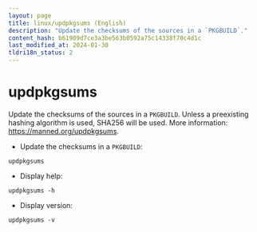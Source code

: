 ```yaml
---
layout: page
title: linux/updpkgsums (English)
description: "Update the checksums of the sources in a `PKGBUILD`."
content_hash: b61909d7ce3a3be563b0592a75c14338f70c4d1c
last_modified_at: 2024-01-30
tldri18n_status: 2
---
```

# updpkgsums

Update the checksums of the sources in a `PKGBUILD`.
Unless a preexisting hashing algorithm is used, SHA256 will be used.
More information: <https://manned.org/updpkgsums>.

- Update the checksums in a `PKGBUILD`:

`updpkgsums`

- Display help:

`updpkgsums -h`

- Display version:

`updpkgsums -v`
